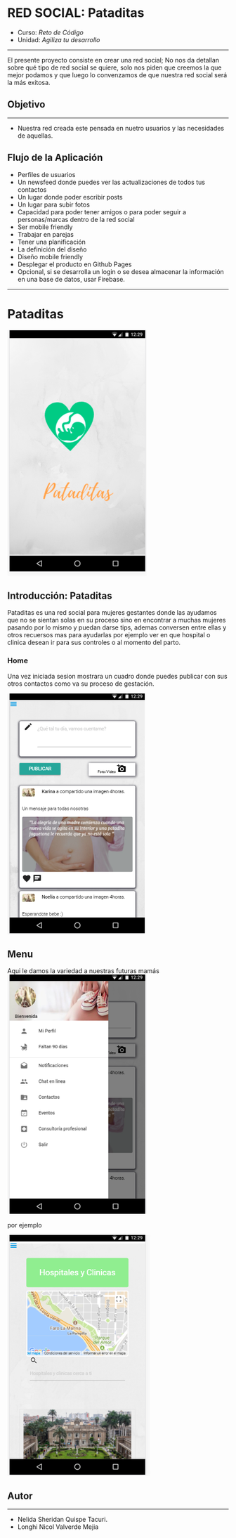 #  RED SOCIAL: Pataditas

* Curso: *Reto de Código*
* Unidad: *Agiliza tu desarrollo*
---
El presente proyecto consiste en crear una red social;  No nos da detallan  sobre qué tipo de red social se quiere, solo nos piden que creemos la que mejor podamos y que luego lo convenzamos de que nuestra red social será la más exitosa.

## Objetivo
---
* Nuestra red creada este pensada en nuetro usuarios y las necesidades de aquellas.

## Flujo de la Aplicación
* Perfiles de usuarios
* Un newsfeed donde puedes ver las actualizaciones de todos tus contactos
* Un lugar donde poder escribir posts
* Un lugar para subir fotos
* Capacidad para poder tener amigos o para poder seguir a    personas/marcas dentro de la red social
* Ser mobile friendly
* Trabajar en parejas
* Tener una planificación
* La definición del diseño
* Diseño mobile friendly
* Desplegar el producto en Github Pages
* Opcional, si se desarrolla un login o se desea almacenar la información en una base de datos, usar Firebase.
---
# Pataditas
![Pataditas](assets/images/app.png)

## Introducción: Pataditas
Pataditas es una red social para mujeres gestantes donde las ayudamos que no se sientan solas en su proceso sino en encontrar a muchas mujeres pasando por lo mismo y puedan darse tips, ademas conversen entre ellas y otros recuersos mas para ayudarlas por ejemplo ver en que hospital o clinica desean ir para sus controles o al momento del parto.

### Home
 Una vez iniciada sesion mostrara un cuadro donde puedes publicar con sus otros contactos como va su proceso de gestación.

![Pataditas](assets/images/home.png)

## Menu
 Aqui le damos la variedad a nuestras futuras mamás
![Pataditas](assets/images/menu.png)

por ejemplo

![Pataditas](assets/images/mapa.png)
## Autor
***
* Nelida Sheridan Quispe Tacuri.
* Longhi Nicol Valverde Mejia
